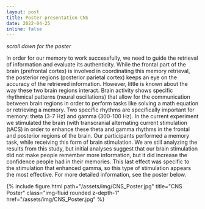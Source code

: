 ```yaml
---
layout: post
title: Poster presentation CNS
date: 2022-04-25
inline: false
---
```

<i>scroll down for the poster</i>

In order for our memory to work successfully, we need to guide the retrieval of information and evaluate its authenticity. While the frontal part of the brain (prefrontal cortex) is involved in coordinating this memory retrieval, the posterior regions (posterior parietal cortex) keeps an eye on the accuracy of the retrieved information. However, little is known about the way these two brain regions interact. Brain activity shows specific rhythmical patterns (neural oscillations) that allow for the communication between brain regions in order to perform tasks like solving a math equation or retrieving a memory. Two specific rhythms are specifically important for memory: theta (3-7 Hz) and gamma (300-100 Hz). In the current experiment we stimulated the brain (with transcranial alternating current stimulation (tACS) in order to enhance these theta and gamma rhythms in the frontal and posterior regions of the brain. Our participants performed a memory task, while receiving this form of brain stimulation. We are still analyzing the results from this study, but initial analyses suggest that our brain stimulation did not make people remember more information, but it did increase the confidence people had in their memories. This last effect was specific to the stimulation that enhanced gamma, so this type of stimulation appears the most effective. For more detailed information, see the poster below.

<!--![CNS_Poster](/assets/img/CNS_Poster_2022.png)-->

<div class="row">
    <div class="col-sm mt-3 mt-md-0">
        {% include figure.html path="/assets/img/CNS_Poster.jpg" title="CNS Poster" class="img-fluid rounded z-depth-1" href="/assets/img/CNS_Poster.jpg" %}
    </div>
</div>

<!--<a href="/assets/img/CNS_Poster.jpg">
    <img 
        src="/assets/img/CNS_Poster.jpg" 
        alt="CNS Poster 2022"
        class="img-fluid rounded z-depth-1"
    />
</a>-->
